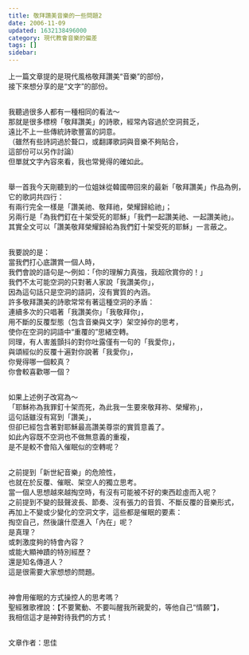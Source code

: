 ```yaml
---
title: 敬拜讚美音樂的一些問題2
date: 2006-11-09
updated: 1632138496000
category: 現代教會音樂的偏差
tags: []
sidebar: 
---
```


<p>上一篇文章提的是現代風格敬拜讚美“音樂”的部份，<br/>
接下來想分享的是“文字”的部份。</p>
<p><br/>
我聽過很多人都有一種相同的看法～<br/>
那就是很多標榜「敬拜讚美」的詩歌，經常內容過於空洞貧乏，<br/>
遠比不上一些傳統詩歌豐富的詞意。<br/>
（雖然有些詩詞過於聱口，或翻譯歌詞與音樂不夠貼合，<br/>
這部份可以另作討論）<br/>
但單就文字內容來看，我也常覺得的確如此。</p>
<p><br/>
舉一首我今天剛聽到的一位姐妹從韓國帶回來的最新「敬拜讚美」作品為例，<br/>
它的歌詞共四行：<br/>
有兩行完全一樣是「讚美祂、敬拜祂，榮耀歸給祂」；<br/>
另兩行是「為我們釘在十架受死的耶穌」「我們一起讚美祂、一起讚美祂」。<br/>
其實全文可以「讚美敬拜榮耀歸給為我們釘十架受死的耶穌」一言蔽之。</p>
<p><br/>
我要說的是：<br/>
當我們打心底讚賞一個人時，<br/>
我們會說的語句是～例如：「你的理解力真強，我超欣賞你的！」<br/>
我們不太可能空洞的只對著人家說「我讚美你」，<br/>
因為這句話只是空洞的語詞，沒有實質的內涵。<br/>
許多敬拜讚美的詩歌常常有著這種空洞的矛盾：<br/>
連續多次的只唱著「我讚美你」「我敬拜你」，<br/>
用不斷的反覆型態（包含音樂與文字）架空掉你的思考，<br/>
使你在空洞的詞語中“重覆的”思緒空轉。<br/>
同理，有人害羞顫抖的對你吐露僅有一句的「我愛你」，<br/>
與頌經似的反覆十遍對你說著「我愛你」，<br/>
你覺得哪一個較真？<br/>
你會較喜歡哪一個？</p>
<p><br/>
如果上述例子改寫為～<br/>
「耶穌祢為我罪釘十架而死，為此我一生要來敬拜祢、榮耀祢」，<br/>
這句話雖沒有寫到「讚美」，<br/>
但卻已經包含著對耶穌最高讚美尊崇的實質意義了。<br/>
如此內容既不空洞也不做無意義的重複，<br/>
是不是較不會陷入催眠似的空轉呢？</p>
<p><br/>
之前提到「新世紀音樂」的危險性，<br/>
也就在於反覆、催眠、架空人的獨立思考。<br/>
當一個人思想越來越掏空時，有沒有可能被不好的東西趁虛而入呢？<br/>
之前提到不變的鼓聲波長、節奏、沒有張力的音質、不斷反覆的音樂形式，<br/>
再加上不變或少變化的空洞文字，這些都是催眠的要素：<br/>
掏空自己，然後讓什麼進入「內在」呢？<br/>
是真理？<br/>
或刺激度夠的特會內容？<br/>
或能大顯神蹟的特別經歷？<br/>
還是知名傳道人？<br/>
這是很需要大家想想的問題。</p>
<p><br/>
神會用催眠的方式操控人的思考嗎？<br/>
聖經雅歌裡說：【不要驚動、不要叫醒我所親愛的，等他自己“情願”】，<br/>
我相信這才是神對待我們的方式！</p>
<p><br/>
文章作者：思佳<br/>
 </p>
<p> </p>
